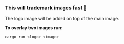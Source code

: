 <h3>This will trademark images fast 🚀</h3>

The logo image will be added on top of the main image.

**To overlay two images run:**
```bash
cargo run <logo> <image> 
```